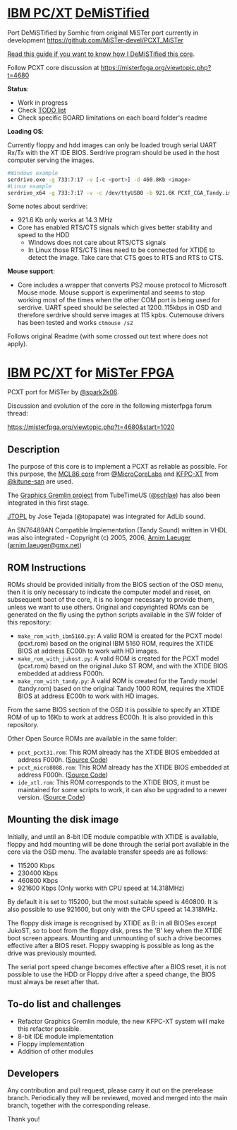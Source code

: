 # [IBM PC/XT](https://en.wikipedia.org/wiki/IBM_Personal_Computer_XT)  [DeMiSTified](https://github.com/robinsonb5/DeMiSTify)

Port DeMiSTified by Somhic from original MiSTer port currently in development  https://github.com/MiSTer-devel/PCXT_MiSTer

[Read this guide if you want to know how I DeMiSTified this core](https://github.com/DECAfpga/DECA_board/tree/main/Tutorials/DeMiSTify).

Follow PCXT core discussion at https://misterfpga.org/viewtopic.php?t=4680

**Status**: 

* Work in progress
* Check [TODO list](TODO.md)
* Check specific BOARD limitations on each board folder's readme

**Loading OS**:

Currently floppy and hdd images can only be loaded trough serial UART Rx/Tx with the XT IDE BIOS. Serdrive program should be used in the host computer serving the images.

```sh
#Windows example
serdrive.exe -g 733:7:17 -v [-c <port>] -d 460.8Kb <image>
#Linux example
serdrive_x64 -g 733:7:17 -v -c /dev/ttyUSB0 -b 921.6K PCXT_CGA_Tandy.img 
```

Some notes about serdrive:

* 921.6 Kb only works at 14.3 MHz
* Core has enabled RTS/CTS signals which gives better stability and speed to the HDD
  * Windows does not care about RTS/CTS signals
  * In Linux those RTS/CTS lines need to be connected for XTIDE to detect the image. Take care that CTS goes to RTS and RTS to CTS.

**Mouse support**:

* Core includes a wrapper that converts PS2 mouse protocol to Microsoft Mouse mode. Mouse support is experimental and seems to stop working most of the times when the other COM port is being used for serdrive. UART speed should be selected at 1200..115kbps in OSD and therefore serdrive should serve images at 115 kpbs.  Cutemouse drivers has been tested and works `ctmouse /s2`

Follows original Readme (with some crossed out text where does not apply).



# [IBM PC/XT](https://en.wikipedia.org/wiki/IBM_Personal_Computer_XT) for [MiSTer FPGA](https://mister-devel.github.io/MkDocs_MiSTer/)

PCXT port for MiSTer by [@spark2k06](https://github.com/spark2k06/).

Discussion and evolution of the core in the following misterfpga forum thread:

https://misterfpga.org/viewtopic.php?t=4680&start=1020

## Description

The purpose of this core is to implement a PCXT as reliable as possible. For this purpose, the [MCL86 core](https://github.com/MicroCoreLabs/Projects/tree/master/MCL86) from [@MicroCoreLabs](https://github.com/MicroCoreLabs/) and [KFPC-XT](https://github.com/kitune-san/KFPC-XT) from [@kitune-san](https://github.com/kitune-san) are used.

The [Graphics Gremlin project](https://github.com/schlae/graphics-gremlin) from TubeTimeUS ([@schlae](https://github.com/schlae)) has also been integrated in this first stage.

[JTOPL](https://github.com/jotego/jtopl) by Jose Tejada (@topapate) was integrated for AdLib sound.

An SN76489AN Compatible Implementation (Tandy Sound) written in VHDL was also integrated - Copyright (c) 2005, 2006, [Arnim Laeuger](https://github.com/devsaurus) (arnim.laeuger@gmx.net)

## ROM Instructions

ROMs should be provided initially from the BIOS section of the OSD menu, then it is only necessary to indicate the computer model and reset, on subsequent boot of the core, it is no longer necessary to provide them, unless we want to use others. Original and copyrighted ROMs can be generated on the fly using the python scripts available in the SW folder of this repository:

* `make_rom_with_ibm5160.py`: A valid ROM is created for the PCXT model (pcxt.rom) based on the original IBM 5160 ROM, requires the XTIDE BIOS at address EC00h to work with HD images.
* `make_rom_with_jukost.py`: A valid ROM is created for the PCXT model (pcxt.rom) based on the original Juko ST ROM, and with the XTIDE BIOS embedded at address F000h.
* `make_rom_with_tandy.py`: A valid ROM is created for the Tandy model (tandy.rom) based on the original Tandy 1000 ROM, requires the XTIDE BIOS at address EC00h to work with HD images.

From the same BIOS section of the OSD it is possible to specify an XTIDE ROM of up to 16Kb to work at address EC00h. It is also provided in this repository.

Other Open Source ROMs are available in the same folder:

* `pcxt_pcxt31.rom`: This ROM already has the XTIDE BIOS embedded at address F000h. ([Source Code](https://github.com/virtualxt/pcxtbios))
* `pcxt_micro8088.rom`: This ROM already has the XTIDE BIOS embedded at address F000h. ([Source Code](https://github.com/skiselev/8088_bios))
* `ide_xtl.rom`: This ROM corresponds to the XTIDE BIOS, it must be maintained for some scripts to work, it can also be upgraded to a newer version. ([Source Code](https://www.xtideuniversalbios.org/))

## Mounting the disk image

Initially, and until an 8-bit IDE module compatible with XTIDE is available, floppy and hdd mounting will be done through the serial port available in the core via the OSD menu. The available transfer speeds are as follows:

* 115200 Kbps
* 230400 Kbps
* 460800 Kbps
* 921600 Kbps (Only works with CPU speed at 14.318MHz)

By default it is set to 115200, but the most suitable speed is 460800. It is also possible to use 921600, but only with the CPU speed at 14.318MHz.

The floppy disk image is recognised by XTIDE as B: in all BIOSes except JukoST, so to boot from the floppy disk, press the 'B' key when the XTIDE boot screen appears. Mounting and unmounting of such a drive becomes effective after a BIOS reset. Floppy swapping is possible as long as the drive was previously mounted.

The serial port speed change becomes effective after a BIOS reset, it is not possible to use the HDD or Floppy drive after a speed change, the BIOS must always be reset after that.

## To-do list and challenges

* Refactor Graphics Gremlin module, the new KFPC-XT system will make this refactor possible.
* 8-bit IDE module implementation
* Floppy implementation
* Addition of other modules

## Developers

Any contribution and pull request, please carry it out on the prerelease branch. Periodically they will be reviewed, moved and merged into the main branch, together with the corresponding release.

Thank you!
